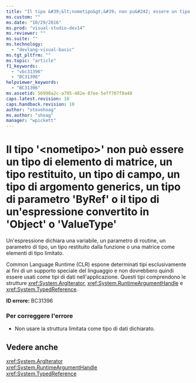 ```yaml
---
title: "Il tipo &#39;&lt;nometipo&gt;&#39; non pu&#242; essere un tipo di elemento di matrice, un tipo restituito, un tipo di campo, un tipo di argomento generics, un tipo di parametro &#39;ByRef&#39; o il tipo di un&#39;espressione convertito in &#39;Object&#39; o &#39;ValueType&#39; | Microsoft Docs"
ms.custom: ""
ms.date: "10/29/2016"
ms.prod: "visual-studio-dev14"
ms.reviewer: ""
ms.suite: ""
ms.technology: 
  - "devlang-visual-basic"
ms.tgt_pltfrm: ""
ms.topic: "article"
f1_keywords: 
  - "vbc31396"
  - "BC31396"
helpviewer_keywords: 
  - "BC31396"
ms.assetid: 56998a2c-a705-482e-87ee-5eff707f8a48
caps.latest.revision: 10
caps.handback.revision: 10
author: "stevehoag"
ms.author: "shoag"
manager: "wpickett"
---
```

# Il tipo &#39;&lt;nometipo&gt;&#39; non pu&#242; essere un tipo di elemento di matrice, un tipo restituito, un tipo di campo, un tipo di argomento generics, un tipo di parametro &#39;ByRef&#39; o il tipo di un&#39;espressione convertito in &#39;Object&#39; o &#39;ValueType&#39;
Un'espressione dichiara una variabile, un parametro di routine, un parametro di tipo, un tipo restituito dalla funzione o una matrice come elementi di tipo limitato.  
  
 Common Language Runtime \(CLR\) espone determinati tipi esclusivamente ai fini di un supporto speciale del linguaggio e non dovrebbero quindi essere usati come tipi di dati nell'applicazione. Questi tipi comprendono le strutture <xref:System.ArgIterator>, <xref:System.RuntimeArgumentHandle> e <xref:System.TypedReference>.  
  
 **ID errore:** BC31396  
  
### Per correggere l'errore  
  
-   Non usare la struttura limitata come tipo di dati dichiarato.  
  
## Vedere anche  
 <xref:System.ArgIterator>   
 <xref:System.RuntimeArgumentHandle>   
 <xref:System.TypedReference>